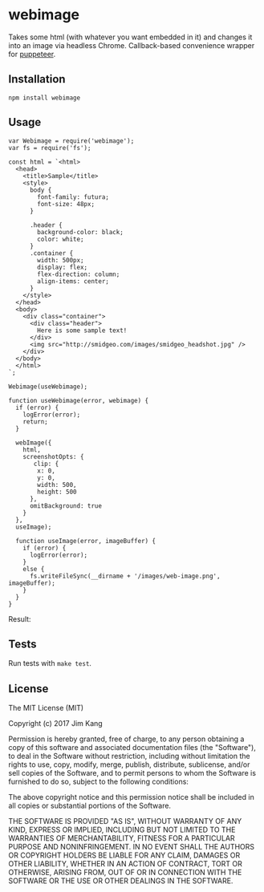 webimage
==================

Takes some html (with whatever you want embedded in it) and changes it into an image via headless Chrome. Callback-based convenience wrapper for [puppeteer](https://github.com/GoogleChrome/puppeteer).

Installation
------------

    npm install webimage

Usage
-----

    var Webimage = require('webimage');
    var fs = require('fs');

    const html = `<html>
      <head>
        <title>Sample</title>
        <style>
          body {
            font-family: futura;
            font-size: 48px;
          }

          .header {
            background-color: black;
            color: white;
          }
          .container {
            width: 500px;
            display: flex;
            flex-direction: column;
            align-items: center;
          }
        </style>
      </head>
      <body>
        <div class="container">
          <div class="header">
            Here is some sample text!
          </div>
          <img src="http://smidgeo.com/images/smidgeo_headshot.jpg" />
        </div>
      </body>
      </html>
    `;

    Webimage(useWebimage);

    function useWebimage(error, webimage) {
      if (error) {
        logError(error);
        return;
      }

      webImage({
        html,
        screenshotOpts: {
           clip: {
            x: 0,
            y: 0,
            width: 500,
            height: 500
          },
          omitBackground: true
        }
      },
      useImage);

      function useImage(error, imageBuffer) {
        if (error) {
          logError(error);
        }
        else {
          fs.writeFileSync(__dirname + '/images/web-image.png', imageBuffer);
        }
      }
    }

Result:

Tests
-----

Run tests with `make test`.

License
-------

The MIT License (MIT)

Copyright (c) 2017 Jim Kang

Permission is hereby granted, free of charge, to any person obtaining a copy
of this software and associated documentation files (the "Software"), to deal
in the Software without restriction, including without limitation the rights
to use, copy, modify, merge, publish, distribute, sublicense, and/or sell
copies of the Software, and to permit persons to whom the Software is
furnished to do so, subject to the following conditions:

The above copyright notice and this permission notice shall be included in
all copies or substantial portions of the Software.

THE SOFTWARE IS PROVIDED "AS IS", WITHOUT WARRANTY OF ANY KIND, EXPRESS OR
IMPLIED, INCLUDING BUT NOT LIMITED TO THE WARRANTIES OF MERCHANTABILITY,
FITNESS FOR A PARTICULAR PURPOSE AND NONINFRINGEMENT. IN NO EVENT SHALL THE
AUTHORS OR COPYRIGHT HOLDERS BE LIABLE FOR ANY CLAIM, DAMAGES OR OTHER
LIABILITY, WHETHER IN AN ACTION OF CONTRACT, TORT OR OTHERWISE, ARISING FROM,
OUT OF OR IN CONNECTION WITH THE SOFTWARE OR THE USE OR OTHER DEALINGS IN
THE SOFTWARE.
